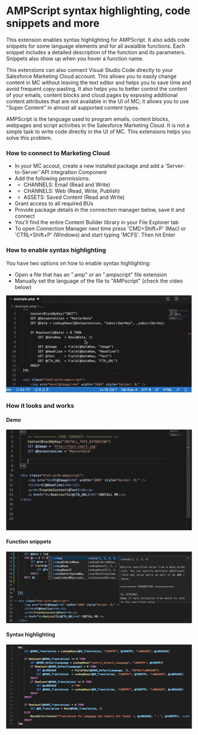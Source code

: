 # AMPScript syntax highlighting, code snippets and more

This extension enables syntax highlighting for AMPScript. It also adds code snippets for some language elements and for all avaialble functions. Each snippet includes a detailed description of the function and its parameters. Snippets also show up when you hover a function name.

This extensions can also connect Visual Studio Code directly to your Salesforce Marketing Cloud account. This allows you to easily change content in MC without leaving the text editor and helps you to save time and avoid frequent copy-pasting. It also helps you to better control the content of your emails, content blocks and cloud pages by exposing additional content attributes that are not available in the UI of MC; it allows you to use "Super Content" in almost all supported content types.

AMPScript is the language used to program emails, content blocks, webpages and script activities in the Salesforce Marketing Cloud. It is not a simple task to write code directly in the UI of MC. This extensions helps you solve this problem.


### How to connect to Marketing Cloud

* In your MC accout, create a new installed package and add a 'Server-to-Server' API integration Component
* Add the following permissions:
* * CHANNELS: Email (Read and Write)
* * CHANNELS: Web (Read, Write, Publish)
* * ASSETS: Saved Content (Read and Write)
* Grant access to all required BUs
* Provide package details in the connection manager below, save it and connect
* You'll find the entire Content Builder library in your File Explorer tab
* To open Connection Manager next time press 'CMD+Shift+P' (Mac) or 'CTRL+Shift+P' (Windows) and start typing 'MCFS'. Then hit Enter


### How to enable syntax highlighting

You have two options on how to enable syntax highlighting:

* Open a file that has an ".amp" or an ".ampscript" file extension
* Manually set the language of the file to "AMPscript" (check the video below)

![AMPScript](https://raw.githubusercontent.com/Bizcuit/vscode-ampscript/master/images/screenshot_video_howto.gif)


### How it looks and works

#### Demo

![Demo](https://raw.githubusercontent.com/Bizcuit/vscode-ampscript/master/images/screenshot_video.gif)

#### Function snippets 

![Function snippets](https://raw.githubusercontent.com/Bizcuit/vscode-ampscript/master/images/screenshot_snippets.png)

#### Syntax highlighting

![Syntax highlighting](https://raw.githubusercontent.com/Bizcuit/vscode-ampscript/master/images/screenshot.png)
